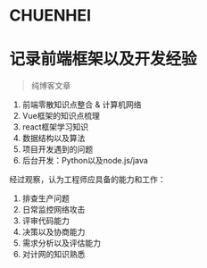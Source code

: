 # CHUENHEI
# 记录前端框架以及开发经验  
> 纯博客文章
1. 前端零散知识点整合 & 计算机网络
2. Vue框架的知识点梳理
3. react框架学习知识
4. 数据结构以及算法
5. 项目开发遇到的问题
6. 后台开发：Python以及node.js/java

经过观察，认为工程师应具备的能力和工作：  
1. 排查生产问题
2. 日常监控网络攻击
3. 评审代码能力
4. 决策以及协商能力
5. 需求分析以及评估能力
6. 对计网的知识熟悉
